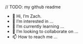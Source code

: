 // TODO: my github readme

- 👋 Hi, I’m Zach.
- 👀 I’m interested in ...
- 🌱 I’m currently learning ...
- 💞️ I’m looking to collaborate on ...
- 📫 How to reach me ...

<!---
zalbia/zalbia is a ✨ special ✨ repository because its `README.md` (this file) appears on your GitHub profile.
You can click the Preview link to take a look at your changes.
--->
